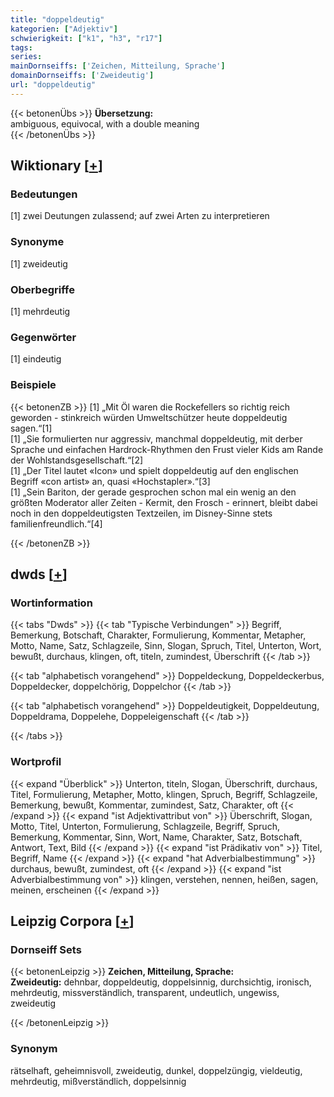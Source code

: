 ```yaml
---
title: "doppeldeutig"
kategorien: ["Adjektiv"]
schwierigkeit: ["k1", "h3", "r17"]
tags:
series:
mainDornseiffs: ['Zeichen, Mitteilung, Sprache']
domainDornseiffs: ['Zweideutig']
url: "doppeldeutig"
---
```


{{< betonenÜbs >}}
**Übersetzung:**  
ambiguous, equivocal, with a double meaning  
{{< /betonenÜbs >}}

## Wiktionary [[+](https://de.wiktionary.org/wiki/doppeldeutig)]

### Bedeutungen
[1] zwei Deutungen zulassend; auf zwei Arten zu interpretieren  

### Synonyme
[1] zweideutig  

### Oberbegriffe
[1] mehrdeutig  

### Gegenwörter
[1] eindeutig  

### Beispiele
{{< betonenZB >}}
[1] „Mit Öl waren die Rockefellers so richtig reich geworden - stinkreich würden Umweltschützer heute doppeldeutig sagen.“[1]  
[1] „Sie formulierten nur aggressiv, manchmal doppeldeutig, mit derber Sprache und einfachen Hardrock-Rhythmen den Frust vieler Kids am Rande der Wohlstandsgesellschaft.“[2]  
[1] „Der Titel lautet «Icon» und spielt doppeldeutig auf den englischen Begriff «con artist» an, quasi «Hochstapler».“[3]  
[1] „Sein Bariton, der gerade gesprochen schon mal ein wenig an den größten Moderator aller Zeiten - Kermit, den Frosch - erinnert, bleibt dabei noch in den doppeldeutigsten Textzeilen, im Disney-Sinne stets familienfreundlich.“[4]  

{{< /betonenZB >}}


## dwds [[+](https://www.dwds.de/wb/doppeldeutig)]

### Wortinformation
{{< tabs "Dwds" >}}
{{< tab "Typische Verbindungen" >}}
Begriff, Bemerkung, Botschaft, Charakter, Formulierung, Kommentar, Metapher, Motto, Name, Satz, Schlagzeile, Sinn, Slogan, Spruch, Titel, Unterton, Wort, bewußt, durchaus, klingen, oft, titeln, zumindest, Überschrift
{{< /tab >}}

{{< tab "alphabetisch vorangehend" >}}
Doppeldeckung, Doppeldeckerbus, Doppeldecker, doppelchörig, Doppelchor
{{< /tab >}}

{{< tab "alphabetisch vorangehend" >}}
Doppeldeutigkeit, Doppeldeutung, Doppeldrama, Doppelehe, Doppeleigenschaft
{{< /tab >}}

{{< /tabs >}}

### Wortprofil
{{< expand "Überblick" >}} Unterton, titeln, Slogan, Überschrift, durchaus, Titel, Formulierung, Metapher, Motto, klingen, Spruch, Begriff, Schlagzeile, Bemerkung, bewußt, Kommentar, zumindest, Satz, Charakter, oft {{< /expand >}}
{{< expand "ist Adjektivattribut von" >}} Überschrift, Slogan, Motto, Titel, Unterton, Formulierung, Schlagzeile, Begriff, Spruch, Bemerkung, Kommentar, Sinn, Wort, Name, Charakter, Satz, Botschaft, Antwort, Text, Bild {{< /expand >}}
{{< expand "ist Prädikativ von" >}} Titel, Begriff, Name {{< /expand >}}
{{< expand "hat Adverbialbestimmung" >}} durchaus, bewußt, zumindest, oft {{< /expand >}}
{{< expand "ist Adverbialbestimmung von" >}} klingen, verstehen, nennen, heißen, sagen, meinen, erscheinen {{< /expand >}}

## Leipzig Corpora [[+](https://corpora.uni-leipzig.de/en/res?word=doppeldeutig&corpusId=deu_newscrawl-public_2018)]

### Dornseiff Sets
{{< betonenLeipzig >}}
**Zeichen, Mitteilung, Sprache:**  
**Zweideutig:** dehnbar, doppeldeutig, doppelsinnig, durchsichtig, ironisch, mehrdeutig, missverständlich, transparent, undeutlich, ungewiss, zweideutig  

{{< /betonenLeipzig >}}

### Synonym
rätselhaft, geheimnisvoll, zweideutig, dunkel, doppelzüngig, vieldeutig, mehrdeutig, mißverständlich, doppelsinnig


